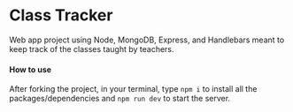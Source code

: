 # Class Tracker

Web app project using Node, MongoDB, Express, and Handlebars meant to keep track of the classes taught by teachers.

#### How to use

After forking the project, in your terminal, type `npm i` to install all the packages/dependencies and `npm run dev` to start the server.
